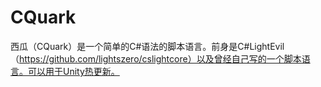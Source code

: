 # CQuark
西瓜（CQuark）是一个简单的C#语法的脚本语言。前身是C#LightEvil（https://github.com/lightszero/cslightcore）以及曾经自己写的一个脚本语言。可以用于Unity热更新。
